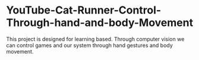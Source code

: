 # YouTube-Cat-Runner-Control-Through-hand-and-body-Movement
This project is designed for learning based. Through computer vision we can control games and our system through hand gestures and body movement.
